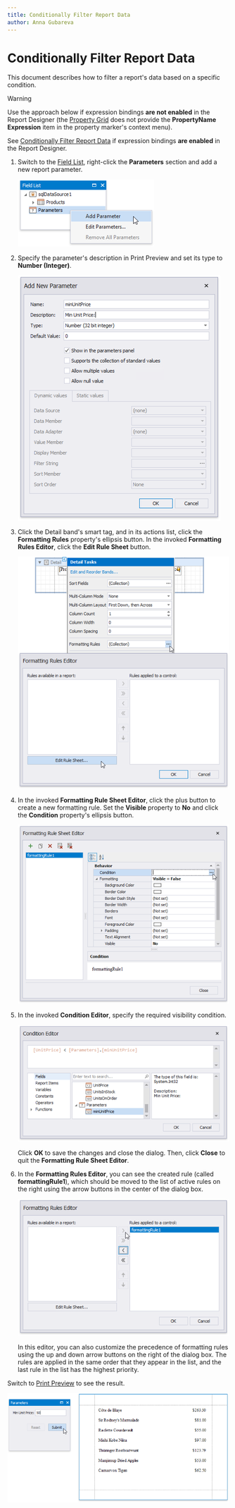 ```yaml
---
title: Conditionally Filter Report Data
author: Anna Gubareva
---
```

# Conditionally Filter Report Data

This document describes how to filter a report's data based on a specific condition.

> [!Warning]
> Use the approach below if expression bindings **are not enabled** in the Report Designer (the [Property Grid](../../report-designer-tools/ui-panels/property-grid.md) does not provide the **PropertyName Expression** item in the property marker's context menu).
>
> See [Conditionally Filter Report Data](../shape-data-expression-bindings/conditionally-filter-report-data.md) if expression bindings **are enabled** in the Report Designer.

1. Switch to the [Field List](../../report-designer-tools/ui-panels/field-list.md), right-click the **Parameters** section and add a new report parameter.
	
	![](../../../../../images/eurd-win-shaping-filter-add-parameter.png)

2. Specify the parameter's description in Print Preview and set its type to **Number (Integer)**.
	
	![](../../../../../images/eurd-win-shaping-filter-parameter-settings.png)

3. Click the Detail band's smart tag, and in its actions list, click the **Formatting Rules** property's ellipsis button. In the invoked **Formatting Rules Editor**, click the **Edit Rule Sheet** button.

	![](../../../../../images/eurd-win-shaping-formatting-rules-property.png)

4. In the invoked **Formatting Rule Sheet Editor**, click the plus button to create a new formatting rule. Set the **Visible** property to **No** and click the **Condition** property's ellipsis button.

	![](../../../../../images/eurd-win-shaping-formatting-rule-settings.png)

5. In the invoked **Condition Editor**, specify the required visibility condition.
	
	![](../../../../../images/eurd-win-shaping-formatting-rule-filter-condition.png)
	
	Click **OK** to save the changes and close the dialog. Then, click **Close** to quit the **Formatting Rule Sheet Editor**.

6. In the **Formatting Rules Editor**, you can see the created rule (called **formattingRule1**), which should be moved to the list of active rules on the right using the arrow buttons in the center of the dialog box.

	![](../../../../../images/eurd-win-shaping-apply-formatting-rule.png)

	In this editor, you can also customize the precedence of formatting rules using the up and down arrow buttons on the right of the dialog box. The rules are applied in the same order that they appear in the list, and the last rule in the list has the highest priority.

Switch to [Print Preview](../../preview-print-and-export-reports.md) to see the result. 

![](../../../../../images/eurd-win-shaping-filter-result.png)